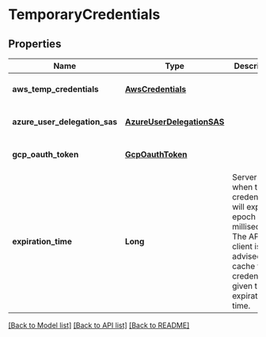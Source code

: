 # TemporaryCredentials
## Properties

| Name | Type | Description | Notes |
|------------ | ------------- | ------------- | -------------|
| **aws\_temp\_credentials** | [**AwsCredentials**](AwsCredentials.md) |  | [optional] [default to null] |
| **azure\_user\_delegation\_sas** | [**AzureUserDelegationSAS**](AzureUserDelegationSAS.md) |  | [optional] [default to null] |
| **gcp\_oauth\_token** | [**GcpOauthToken**](GcpOauthToken.md) |  | [optional] [default to null] |
| **expiration\_time** | **Long** | Server time when the credential will expire, in epoch milliseconds. The API client is advised to cache the credential given this expiration time.  | [optional] [default to null] |

[[Back to Model list]](../README.md#documentation-for-models) [[Back to API list]](../README.md#documentation-for-api-endpoints) [[Back to README]](../README.md)

